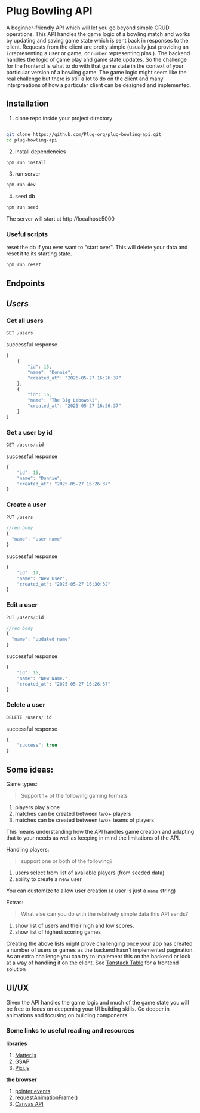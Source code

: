 # Plug Bowling API
A beginner-friendly API which will let you go beyond simple CRUD operations. This API handles the game logic of a bowling match and works by updating and saving game state which is sent back in responses to the client. Requests from the client are pretty simple (usually just providing an `id`representing a user or game, or `number` representing pins ). The backend handles the logic of game play and game state updates. So the challenge for the frontend is what to do with that game state in the context of your particular version of a bowling game. The game logic might seem like the real challenge but there is still a lot to do on the client and many interpreations of how a particular client can be designed and implemented.
## Installation
1. clone repo inside your project directory
```bash

git clone https://github.com/Plug-org/plug-bowling-api.git
cd plug-bowling-api
```
2.  install dependencies
```bash
npm run install
```
3.  run server
```bash
npm run dev
```
4.  seed db
```bash
npm run seed
```
The server will start at http://localhost:5000
### Useful scripts
reset the db if you ever want to "start over". 
This will delete your data and reset it to its starting state.
```bash
npm run reset
```

## **Endpoints**

## *Users*
### Get all users
```js
GET /users
```
successful response
```js
[
    {
        "id": 15,
        "name": "Donnie",
        "created_at": "2025-05-27 16:26:37"
    },
    {
        "id": 16,
        "name": "The Big Lebowski",
        "created_at": "2025-05-27 16:26:37"
    }
]
```

### Get a user by id
```js
GET /users/:id
```
successful response
```js
{
    "id": 15,
    "name": "Donnie",
    "created_at": "2025-05-27 16:26:37"
}
```

### Create a user
```js
PUT /users

//req body
{
  "name": "user name"
}
```
successful response
```js
{
    "id": 17,
    "name": "New User",
    "created_at": "2025-05-27 16:30:32"
}
```

### Edit a user
```js
PUT /users/:id

//req body
{
  "name": "updated name"
}
```
successful response
```js
{
    "id": 15,
    "name": "New Name.",
    "created_at": "2025-05-27 16:26:37"
}
```

### Delete a user
```js
DELETE /users/:id
```
successful response
```js
{
    "success": true
}
```


## Some ideas:
Game types:
>Support 1+ of the following gaming formats
1. players play alone
2. matches can be created between two+ players
3. matches can be created between two+ teams of players

This means understanding how the API handles game creation and adapting that to your needs as well as keeping in mind the limitations of the API.

Handling players:

>support one or both of the following?
1. users select from list of available players (from seeded data)
2. ability to create a new user 

You can customize to allow user creation (a user is just a `name` string)

Extras:
> What else can you do with the relatively simple data this API sends?
1. show list of users and their high and low scores.
2. show list of highest scoring games

Creating the above lists might prove challenging once your app has created a number of users or games as the backend hasn't implemented pagination. As an extra challenge you can try to implement this on the backend or look at a way of handling it on the client. See [Tanstack Table](https://tanstack.com/table/v8/docs/guide/pagination) for a frontend solution

## UI/UX
Given the API handles the game logic and much of the game state you will be free to focus on deepening your UI building skills. Go deeper in animations and focusing on building components.

### Some links to useful reading and resources
**libraries**

1. [Matter.js](https://brm.io/matter-js/)
2. [GSAP](https://gsap.com/)
3. [Pixi.js](https://pixijs.com/)

**the browser**
1. [pointer events](https://developer.mozilla.org/en-US/docs/Web/API/Pointer_events)
2. [requestAnimationFrame()](https://developer.mozilla.org/en-US/docs/Web/API/Window/requestAnimationFrame)
3. [Canvas API](https://developer.mozilla.org/en-US/docs/Web/API/Canvas_API)

